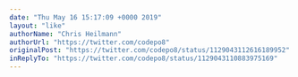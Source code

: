 ```yaml
---
date: "Thu May 16 15:17:09 +0000 2019"
layout: "like"
authorName: "Chris Heilmann"
authorUrl: "https://twitter.com/codepo8"
originalPost: "https://twitter.com/codepo8/status/1129043112616189952"
inReplyTo: "https://twitter.com/codepo8/status/1129043110883975169"
---
```

